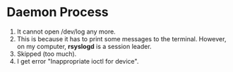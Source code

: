 # Daemon Process
1. It cannot open /dev/log any more.
2. This is because it has to print some messages to the terminal. However, on my computer, **rsyslogd** is a session leader.
3. Skipped (too much).
4. I get error "Inappropriate ioctl for device".
